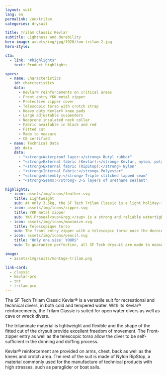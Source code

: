 ```yaml
---
layout: suit
lang: en
permalink: /en/trilam
categories: drysuit

title: Trilam Classic Kevlar
subtitle: Lightness and durability
hero-image: assets/img/jpg/1920/tom-trilam-2.jpg
hero-style:

cta:
  - link: "#highlights"
    text: Product highlights

specs:
  - name: Characteristics
    id: charcteristics
    data:
      - Kevlar® reinforcements on critical areas
      - Front entry YKK metal zipper
      - Protective zipper cover
      - Telescopic torso with crotch strap
      - Heavy duty Kevlar® knee pads
      - Large adjustable suspenders
      - Neoprene insulated neck collar
      - Fabric available in black and red
      - Fitted cut
      - Made to measure
      - CE certified
  - name: Technical Data
    id: data
    data:
      - "<strong>Waterproof layer:</strong> Butyl rubber"
      - "<strong>External fabric (Kevlar):</strong> Kevlar, nylon, polyester"
      - "<strong>External fabric (RipStop):</strong> Nylon"
      - "<strong>Internal Fabric:</strong> Polyester"
      - "<strong>Assembly:</strong> Triple stitched lapped seam"
      - "<strong>Seams:</strong> 3-5 layers of urethane sealant"

highlights:
  - icon: assets/img/icons/feather.svg
    title: Lightweight
    sub: At only 3.5kg, the SF Tech Trilam Classic is a light holiday-friendly suit
  - icon: assets/img/icons/zipper.svg
    title: YKK metal zipper
    sub: YKK Proseal<sup>&reg;</sup> is a strong and reliable watertight fastening solution
  - icon: assets/img/icons/maximize.svg
    title: Telescopique torso
    sub: The front entry zipper with a telescopic torso ease the donning and doffing process
  - icon: assets/img/icons/pencil.svg
    title: "Only one size: YOURS"
    sub: To guarantee perfection, all SF Tech drysuit are made to measure with your choice of options and colors

image:
  - assets/img/suits/montage-trilam.png

link-card:
  - classic
  - kevlar-pro
  - tnt
  - trilam-pro
---
```

The SF Tech Trilam Classic Kevlar® is a versatile suit for recreational and technical divers, in both cold and tempered water. With its Kevlar® reinforcements, the Trilam Classic is suited for open water divers as well as cave or wreck divers.

The trilaminate material is lightweight and flexible and the shape of the fitted cut of the drysuit provide excellent freedom of movement. The Front-zipper entry as well as the telescopic torso allow the diver to be self-sufficient in the donning and doffing process.

Kevlar® reinforcement are provided on arms, chest, back as well as the knees and crotch area. The rest of the suit is made of Nylon RipStop, a material commonly used for the manufacture of technical products with high stresses, such as paraglider or boat sails.

